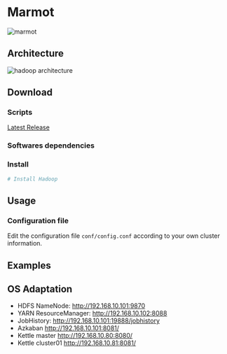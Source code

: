 # Marmot

![marmot](https://img.shields.io/badge/marmot-v0.0.2-blue)
<!-- 
![hadoop](https://img.shields.io/badge/mysql-5.7.16-blue)
![hadoop](https://img.shields.io/badge/hadoop-3.1.3-blue)
![hadoop](https://img.shields.io/badge/spark-3.0.0-blue)
![hadoop](https://img.shields.io/badge/hive-3.1.2-blue)
![hadoop](https://img.shields.io/badge/azkaban-3.84.4-blue)
![hadoop](https://img.shields.io/badge/zookeeper-3.5.7-blue)
![hadoop](https://img.shields.io/badge/kafka-3.0.0-blue)
![hadoop](https://img.shields.io/badge/kettle-7.1.0-blue)
>

<!-- [中文版](translations/README-cn.md) -->

## Architecture

![hadoop architecture](https://development-1253817761.cos.ap-chengdu.myqcloud.com/marmot/hadoop%20architecture.png)

## Download

### Scripts
[Latest Release](https://github.com/wangenyong/marmot/releases/tag/v0.0.2)

### Softwares dependencies

### Install



```bash
# Install Hadoop

```

## Usage

### Configuration file
Edit the configuration file `conf/config.conf` according to your own cluster information.

## Examples

## OS Adaptation

* HDFS NameNode: http://192.168.10.101:9870
* YARN ResourceManager: http://192.168.10.102:8088
* JobHistory: http://192.168.10.101:19888/jobhistory
* Azkaban http://192.168.10.101:8081/
* Kettle master http://192.168.10.80:8080/
* Kettle cluster01 http://192.168.10.81:8081/